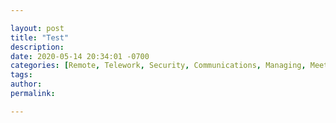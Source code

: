 ```yaml
---

layout: post
title: "Test"
description: 
date: 2020-05-14 20:34:01 -0700
categories: [Remote, Telework, Security, Communications, Managing, Meetings, Project management, Technology, Policy]
tags: 
author: 
permalink: 

---
```

